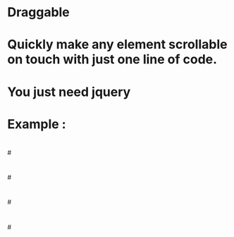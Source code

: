 #
# Draggable
# Quickly make any element scrollable on touch with just one line of code.
# You just need jquery
#
# Example :
#
#<html>
#  <div id='enhanced'>
#  
#  </div>
#</html>
#
#<style>
#            #enhanced {
#           padding: 30px 30px 15px 30px;
#	    overflow:auto;/* this adds horizontal scroll*/
#	    background-color: #000;
#	    cursor: pointer;
#	    margin-bottom: 30px;
#	    width:90%;
#	    height:500px;
#	    }
#</style>
#
#
#
#<script>
#      $('#timeline').attachDragger();
#</script>
#
#
